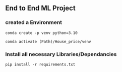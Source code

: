 ## End to End ML Project

### created a Environment
```
conda create -p venv python=3.10

conda activate (Path)/House_price/venv
```
### Install all necessary Libraries/Dependancies

```
pip install -r requirements.txt

```